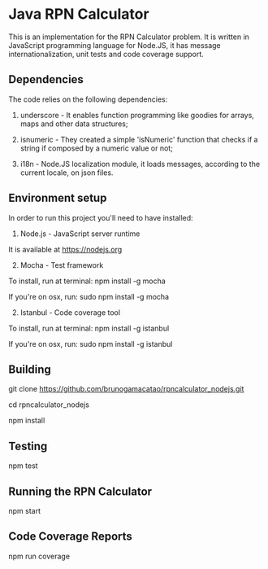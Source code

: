 # Java RPN Calculator

This is an implementation for the RPN Calculator problem.
It is written in JavaScript programming language for Node.JS, it has message internationalization, unit tests and code coverage support.

## Dependencies

The code relies on the following dependencies:

1. underscore - It enables function programming like goodies for arrays, maps and other data structures;

2. isnumeric - They created a simple 'isNumeric' function that checks if a string if composed by a numeric value or not;

3. i18n - Node.JS localization module, it loads messages, according to the current locale, on json files.

## Environment setup

In order to run this project you'll need to have installed:

1. Node.js - JavaScript server runtime

  It is available at https://nodejs.org

2. Mocha - Test framework

  To install, run at terminal: npm install -g mocha
  
  If you're on osx, run: sudo npm install -g mocha

2. Istanbul - Code coverage tool

  To install, run at terminal: npm install -g istanbul 
  
  If you're on osx, run: sudo npm install -g istanbul 

## Building

git clone https://github.com/brunogamacatao/rpncalculator_nodejs.git

cd rpncalculator_nodejs

npm install

## Testing

npm test

## Running the RPN Calculator

npm start

## Code Coverage Reports

npm run coverage
